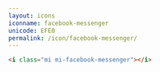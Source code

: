 ```yaml
---
layout: icons
iconname: facebook-messenger
unicode: EFE0
permalink: /icon/facebook-messenger/
---
```


``` html
<i class="mi mi-facebook-messenger"></i>
```
